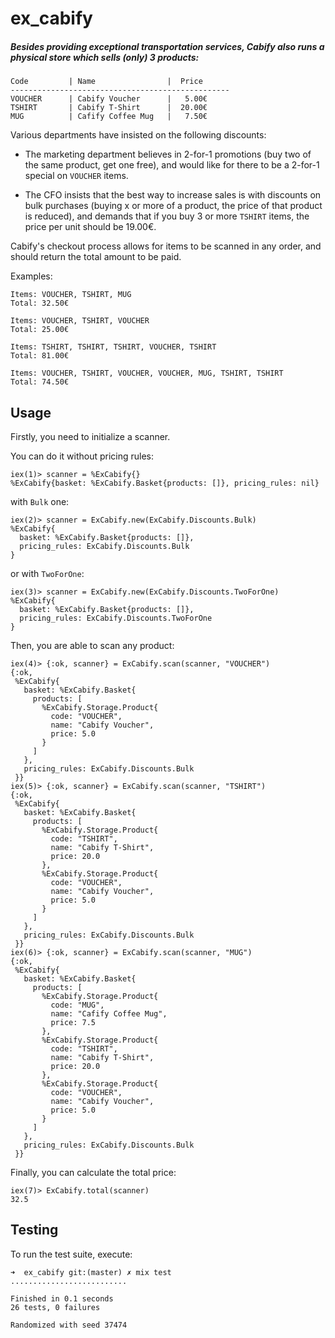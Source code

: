 # ex_cabify

##### Besides providing exceptional transportation services, Cabify also runs a physical store which sells (only) 3 products:

```
Code         | Name                |  Price
-------------------------------------------------
VOUCHER      | Cabify Voucher      |   5.00€
TSHIRT       | Cabify T-Shirt      |  20.00€
MUG          | Cafify Coffee Mug   |   7.50€
```

Various departments have insisted on the following discounts:

 * The marketing department believes in 2-for-1 promotions (buy two of the same product, get one free), and would like for there to be a 2-for-1 special on `VOUCHER` items.

 * The CFO insists that the best way to increase sales is with discounts on bulk purchases (buying x or more of a product, the price of that product is reduced), and demands that if you buy 3 or more `TSHIRT` items, the price per unit should be 19.00€.

Cabify's checkout process allows for items to be scanned in any order, and should return the total amount to be paid.

Examples:

    Items: VOUCHER, TSHIRT, MUG
    Total: 32.50€

    Items: VOUCHER, TSHIRT, VOUCHER
    Total: 25.00€

    Items: TSHIRT, TSHIRT, TSHIRT, VOUCHER, TSHIRT
    Total: 81.00€

    Items: VOUCHER, TSHIRT, VOUCHER, VOUCHER, MUG, TSHIRT, TSHIRT
    Total: 74.50€

## Usage

Firstly, you need to initialize a scanner.

You can do it without pricing rules:

    iex(1)> scanner = %ExCabify{}
    %ExCabify{basket: %ExCabify.Basket{products: []}, pricing_rules: nil}

with `Bulk` one:

    iex(2)> scanner = ExCabify.new(ExCabify.Discounts.Bulk)
    %ExCabify{
      basket: %ExCabify.Basket{products: []},
      pricing_rules: ExCabify.Discounts.Bulk
    }

or with `TwoForOne`:

    iex(3)> scanner = ExCabify.new(ExCabify.Discounts.TwoForOne)
    %ExCabify{
      basket: %ExCabify.Basket{products: []},
      pricing_rules: ExCabify.Discounts.TwoForOne
    }

Then, you are able to scan any product:

    iex(4)> {:ok, scanner} = ExCabify.scan(scanner, "VOUCHER")
    {:ok,
     %ExCabify{
       basket: %ExCabify.Basket{
         products: [
           %ExCabify.Storage.Product{
             code: "VOUCHER",
             name: "Cabify Voucher",
             price: 5.0
           }
         ]
       },
       pricing_rules: ExCabify.Discounts.Bulk
     }}
    iex(5)> {:ok, scanner} = ExCabify.scan(scanner, "TSHIRT")
    {:ok,
     %ExCabify{
       basket: %ExCabify.Basket{
         products: [
           %ExCabify.Storage.Product{
             code: "TSHIRT",
             name: "Cabify T-Shirt",
             price: 20.0
           },
           %ExCabify.Storage.Product{
             code: "VOUCHER",
             name: "Cabify Voucher",
             price: 5.0
           }
         ]
       },
       pricing_rules: ExCabify.Discounts.Bulk
     }}
    iex(6)> {:ok, scanner} = ExCabify.scan(scanner, "MUG")
    {:ok,
     %ExCabify{
       basket: %ExCabify.Basket{
         products: [
           %ExCabify.Storage.Product{
             code: "MUG",
             name: "Cafify Coffee Mug",
             price: 7.5
           },
           %ExCabify.Storage.Product{
             code: "TSHIRT",
             name: "Cabify T-Shirt",
             price: 20.0
           },
           %ExCabify.Storage.Product{
             code: "VOUCHER",
             name: "Cabify Voucher",
             price: 5.0
           }
         ]
       },
       pricing_rules: ExCabify.Discounts.Bulk
     }}

Finally, you can calculate the total price:

    iex(7)> ExCabify.total(scanner)
    32.5

## Testing

To run the test suite, execute:

    ➜  ex_cabify git:(master) ✗ mix test
    ..........................

    Finished in 0.1 seconds
    26 tests, 0 failures

    Randomized with seed 37474
